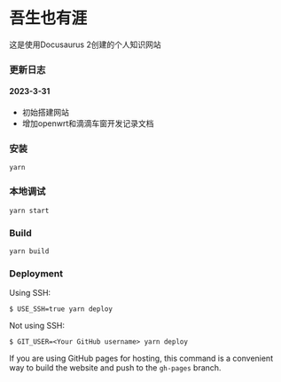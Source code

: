 <!--
 * @Author: Ceoifung
 * @Date: 2023-03-31 10:21:49
 * @LastEditors: Ceoifung
 * @LastEditTime: 2023-03-31 15:59:20
 * @Description: XiaoRGEEK All Rights Reserved. Copyright © 2023
-->
# 吾生也有涯

这是使用Docusaurus 2创建的个人知识网站

### 更新日志
#### 2023-3-31
- 初始搭建网站
- 增加openwrt和滴滴车窗开发记录文档
### 安装

```
yarn
```

### 本地调试

```
yarn start
```

### Build

```
yarn build
```

### Deployment

Using SSH:

```
$ USE_SSH=true yarn deploy
```

Not using SSH:

```
$ GIT_USER=<Your GitHub username> yarn deploy
```

If you are using GitHub pages for hosting, this command is a convenient way to build the website and push to the `gh-pages` branch.
